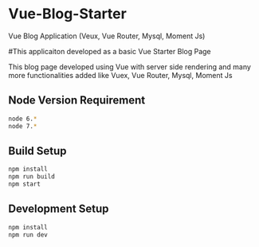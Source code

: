 # Vue-Blog-Starter
Vue Blog Application (Veux, Vue Router, Mysql, Moment Js)


#This applicaiton developed as a basic Vue Starter Blog Page

This blog page developed using Vue with server side rendering
and many more functionalities added like Vuex, Vue Router, Mysql, Moment Js

## Node Version Requirement

```bash
node 6.*
node 7.*
```

## Build Setup

``` bash
npm install
npm run build
npm start
```

## Development Setup

```bash
npm install
npm run dev
```



